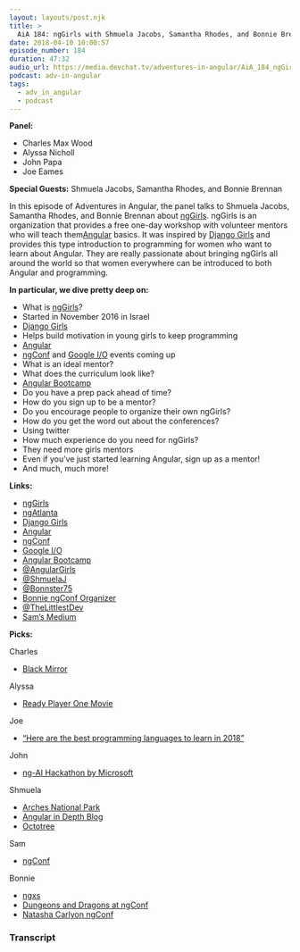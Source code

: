 ```yaml
---
layout: layouts/post.njk
title: >
  AiA 184: ngGirls with Shmuela Jacobs, Samantha Rhodes, and Bonnie Brennan
date: 2018-04-10 10:00:57
episode_number: 184
duration: 47:32
audio_url: https://media.devchat.tv/adventures-in-angular/AiA_184_ngGirls_with_Shmuela_Jacobs_Samantha_Rhodes_and_Bonnie_Brennan.mp3
podcast: adv-in-angular
tags:
  - adv_in_angular
  - podcast
---
```


**Panel:**

- Charles Max Wood
- Alyssa Nicholl
- John Papa
- Joe Eames

**Special Guests:** Shmuela Jacobs, Samantha Rhodes, and Bonnie Brennan

In this episode of Adventures in Angular, the panel talks to Shmuela Jacobs, Samantha Rhodes, and Bonnie Brennan about [ngGirls](http://ng-girls.org/). ngGirls is an organization that provides a free one-day workshop with volunteer mentors who will teach them[Angular](https://angular.io/) basics. It was inspired by [Django Girls](https://djangogirls.org/) and provides this type introduction to programming for women who want to learn about Angular. They are really passionate about bringing ngGirls all around the world so that women everywhere can be introduced to both Angular and programming.

**In particular, we dive pretty deep on:**

- What is [ngGirls](http://ng-girls.org/)?
- Started in November 2016 in Israel
- [Django Girls](https://djangogirls.org/)
- Helps build motivation in young girls to keep programming
- [Angular](https://angular.io/)
- [ngConf](https://www.ng-conf.org/) and [Google I/O](https://events.google.com/io/) events coming up
- What is an ideal mentor?
- What does the curriculum look like?
- [Angular Bootcamp](https://angularbootcamp.com/)
- Do you have a prep pack ahead of time?
- How do you sign up to be a mentor?
- Do you encourage people to organize their own ngGirls?
- How do you get the word out about the conferences?
- Using twitter
- How much experience do you need for ngGirls?
- They need more girls mentors
- Even if you’ve just started learning Angular, sign up as a mentor!
- And much, much more!

**Links:&nbsp;**

- [ngGirls](http://ng-girls.org/)
- [ngAtlanta](http://ng-atl.org/)
- [Django Girls](https://djangogirls.org/)
- [Angular](https://angular.io/)
- [ngConf](https://www.ng-conf.org/)
- [Google I/O](https://events.google.com/io/)
- [Angular Bootcamp](https://angularbootcamp.com/)
- [@AngularGirls](https://twitter.com/angulargirls?lang=en)
- [@ShmuelaJ](https://twitter.com/shmuelaj?lang=en)
- [@Bonnster75](https://twitter.com/bonnster75?lang=en)
- [Bonnie ngConf Organizer](https://www.ng-conf.org/organizers/bonnie-brennan/)
- [@TheLittlestDev](https://twitter.com/thelittlestdev)
- [Sam’s Medium](https://medium.com/@SamLee_509)

**Picks:**

Charles

- [Black Mirror](https://en.wikipedia.org/wiki/Black_Mirror)

Alyssa

- [Ready Player One Movie](http://readyplayeronemovie.com/)

Joe

- [“Here are the best programming languages to learn in 2018”](https://medium.freecodecamp.org/best-programming-languages-to-learn-in-2018-ultimate-guide-bfc93e615b35)

John

- [ng-AI Hackathon by Microsoft](https://www.ng-conf.org/sessions/msft-hackathon/)

Shmuela

- [Arches National Park](https://www.nps.gov/arch/index.htm)
- [Angular in Depth Blog](https://blog.angularindepth.com/)
- [Octotree](https://chrome.google.com/webstore/detail/octotree/bkhaagjahfmjljalopjnoealnfndnagc?hl=en-US)

Sam

- [ngConf](https://www.ng-conf.org/)

Bonnie

- [ngxs](https://github.com/ngxs/store)
- [Dungeons and Dragons at ngConf](https://www.ng-conf.org/sessions/dungeons-and-dragons/)
- [Natasha Carlyon ngConf](https://www.ng-conf.org/speakers/natasha-carlyon/)

### Transcript
